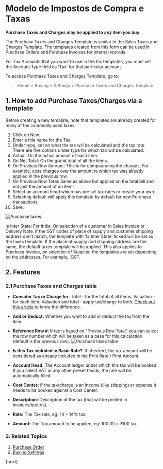 <!-- add-breadcrumbs -->
# Modelo de Impostos de Compra e Taxas

**Purchase Taxes and Charges may be applied to any item you buy.**

The Purchase Taxes and Charges Template is similar to the Sales Taxes and Charges Template. The templates created from this form can be used in Purchase Orders and Purchase Invoices for internal records.

For Tax Accounts that you want to use in the tax templates, you must set the Account Type field as 'Tax' for that particular account.

To access Purchase Taxes and Charges Template, go to:
> Home > Buying > Settings > Purchase Taxes and Charges Template

## 1. How to add Purchase Taxes/Charges via a template
Before creating a new template, note that templates are already created for many of the commonly used taxes.

1. Click on New.
2. Enter a title name for the Tax.
3. Under type, set on what the tax will be calculated and the tax rate. There are five options under type for which tax will be calculated.
  1. Actual: On the actual amount of each item.
  1. On Net Total: On the grand total of all the items.
  1. On Previous Row Amount: This is for compounding the charges. For example, cess charges over the amount to which tax was already applied in the previous row.
  1. On Previous Row Total: Same as above but applied on the total bill and not just the amount of an item.
4. Select an account head which has pre set tax rates or create your own.
1. Selecting default will apply this template by default for new Purchase transactions.
5. Save.
<img class="screenshot" alt="Purchase taxes" src="{{docs_base_url}}/assets/img/buying/purchase-taxes.png">

Is Inter State: For India. On selection of a customer in Sales Invoice or Delivery Note, if the GST codes of place of supply and customer shipping address don't match, the template with 'Is Inter State' ticked will be set as the taxes template. If the place of supply and shipping address are the same, the default taxes template will be applied. This also applies to Purchase Invoice, on selection of Supplier, the templates are set depending on the addresses. For example, IGST.

## 2. Features
### 2.1 Purchase Taxes and Charges table

* **Consider Tax or Charge for**: Total - for the total of all items. Valuation - for each item. Valuation and total - apply tax/charge to both. [Check out this article](/docs/user/manual/en/accounts/articles/what-is-the-differences-of-total-and-valuation-in-tax-and-charges) to know the difference.
* **Add or Deduct:** Whether you want to add or deduct the tax from the item.

* **Reference Row #**: If tax is based on "Previous Row Total" you can select the row number which will be taken as a base for this calculation (default is the previous row).
   <img class="screenshot" alt="Purchase taxes table" src="{{docs_base_url}}/assets/img/buying/purchase-taxes-table.png">

* **Is this Tax included in Basic Rate?**: If checked, the tax amount will be considered as already included in the Print Rate / Print Amount.
* **Account Head:** The Account ledger under which this tax will be booked. If you select VAT or any other preset heads, the rate will be automatically filled.
* **Cost Center:** If the tax/charge is an income (like shipping) or expense it needs to be booked against a Cost Center.
* **Description:** Description of the tax (that will be printed in invoices/quotes).
* **Rate:** The Tax rate, eg: 14 = 14% tax.
* **Amount:** The Tax amount to be applied, eg: 100.00 = ₹100 tax.


### 3. Related Topics
1. [Purchase Order](/docs/user/manual/en/buying/purchase-order)
1. [Buying Settings](/docs/user/manual/en/buying/buying-settings)

{next}